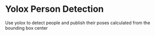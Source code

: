 # Yolox Person Detection

Use yolox to detect people and publish their poses calculated from the bounding box center
